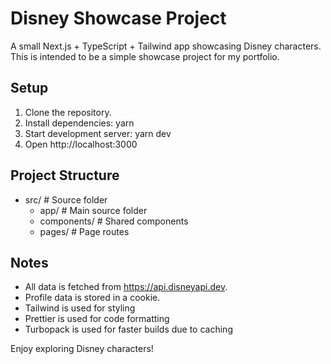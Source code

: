 # Disney Showcase Project

A small Next.js + TypeScript + Tailwind app showcasing Disney characters. This is intended to be a simple showcase project for my portfolio.

## Setup

1. Clone the repository.
2. Install dependencies:
   yarn
3. Start development server:
   yarn dev
4. Open http://localhost:3000

## Project Structure

- src/ # Source folder
  - app/ # Main source folder
  - components/ # Shared components
  - pages/ # Page routes

## Notes

- All data is fetched from https://api.disneyapi.dev.
- Profile data is stored in a cookie.
- Tailwind is used for styling
- Prettier is used for code formatting
- Turbopack is used for faster builds due to caching

Enjoy exploring Disney characters!
